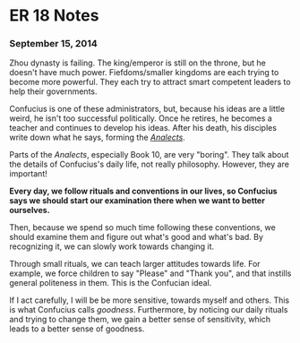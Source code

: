ER 18 Notes
===========
### September 15, 2014

Zhou dynasty is failing.
The king/emperor is still on the throne, but he doesn't have much power.
Fiefdoms/smaller kingdoms are each trying to become more powerful.
They each try to attract smart competent leaders to help their governments.

Confucius is one of these administrators, but, because his ideas are a little weird, he isn't too successful politically.
Once he retires, he becomes a teacher and continues to develop his ideas.
After his death, his disciples write down what he says, forming the *[Analects](https://en.wikipedia.org/wiki/Analects)*.

Parts of the *Analects*, especially Book 10, are very "boring".
They talk about the details of Confucius's daily life, not really philosophy.
However, they are important!

**Every day, we follow rituals and conventions in our lives, so Confucius says we should start our examination there when we want to better ourselves.**

Then, because we spend so much time following these conventions, we should examine them and figure out what's good and what's bad.
By recognizing it, we can slowly work towards changing it.

Through small rituals, we can teach larger attitudes towards life.
For example, we force children to say "Please" and "Thank you", and that instills general politeness in them.
This is the Confucian ideal.

If I act carefully, I will be be more sensitive, towards myself and others.
This is what Confucius calls *goodness*.
Furthermore, by noticing our daily rituals and trying to change them, we gain a better sense of sensitivity, which leads to a better sense of goodness.